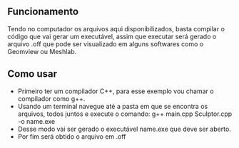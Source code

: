 ## Funcionamento
Tendo no computador os arquivos aqui disponibilizados, basta compilar o código que vai gerar um executável, assim que executar será gerado o arquivo .off que pode ser visualizado em alguns softwares como o Geomview ou Meshlab.

## Como usar
- Primeiro ter um compilador C++, para esse exemplo vou chamar o compilador como g++.
- Usando um terminal navegue até a pasta em que se encontra os arquivos, todos juntos e execute o comando: g++ main.cpp Sculptor.cpp -o name.exe
- Desse modo vai ser gerado o executável name.exe que deve ser aberto.
- Por fim será obtido o arquivo em .off 
